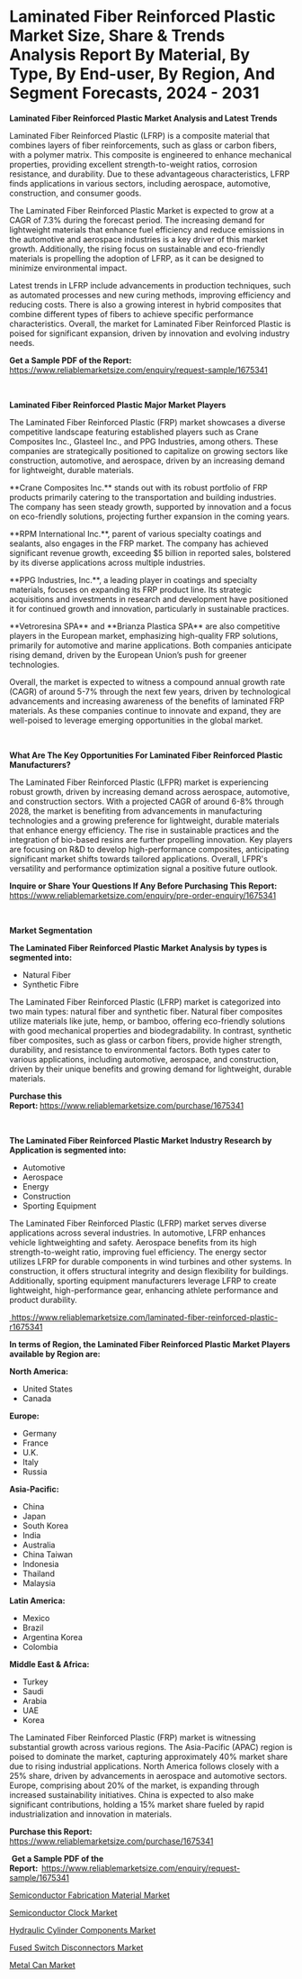 <p><h1>Laminated Fiber Reinforced Plastic Market Size, Share & Trends Analysis Report By Material, By Type, By End-user, By Region, And Segment Forecasts, 2024 - 2031</h1></p><p><strong>Laminated Fiber Reinforced Plastic Market Analysis and Latest Trends</strong></p>
<p><p>Laminated Fiber Reinforced Plastic (LFRP) is a composite material that combines layers of fiber reinforcements, such as glass or carbon fibers, with a polymer matrix. This composite is engineered to enhance mechanical properties, providing excellent strength-to-weight ratios, corrosion resistance, and durability. Due to these advantageous characteristics, LFRP finds applications in various sectors, including aerospace, automotive, construction, and consumer goods.</p><p>The Laminated Fiber Reinforced Plastic Market is expected to grow at a CAGR of 7.3% during the forecast period. The increasing demand for lightweight materials that enhance fuel efficiency and reduce emissions in the automotive and aerospace industries is a key driver of this market growth. Additionally, the rising focus on sustainable and eco-friendly materials is propelling the adoption of LFRP, as it can be designed to minimize environmental impact.</p><p>Latest trends in LFRP include advancements in production techniques, such as automated processes and new curing methods, improving efficiency and reducing costs. There is also a growing interest in hybrid composites that combine different types of fibers to achieve specific performance characteristics. Overall, the market for Laminated Fiber Reinforced Plastic is poised for significant expansion, driven by innovation and evolving industry needs.</p></p>
<p><strong>Get a Sample PDF of the Report:&nbsp;</strong> <a href="https://www.reliablemarketsize.com/enquiry/request-sample/1675341?utm_campaign=1261&utm_medium=2&utm_source=Github&utm_content=ia&utm_term=13102024&utm_id=laminated-fiber-reinforced-plastic">https://www.reliablemarketsize.com/enquiry/request-sample/1675341</a></p>
<p>&nbsp;</p>
<p><strong>Laminated Fiber Reinforced Plastic Major Market Players</strong></p>
<p><p>The Laminated Fiber Reinforced Plastic (FRP) market showcases a diverse competitive landscape featuring established players such as Crane Composites Inc., Glasteel Inc., and PPG Industries, among others. These companies are strategically positioned to capitalize on growing sectors like construction, automotive, and aerospace, driven by an increasing demand for lightweight, durable materials.</p><p>**Crane Composites Inc.** stands out with its robust portfolio of FRP products primarily catering to the transportation and building industries. The company has seen steady growth, supported by innovation and a focus on eco-friendly solutions, projecting further expansion in the coming years.</p><p>**RPM International Inc.**, parent of various specialty coatings and sealants, also engages in the FRP market. The company has achieved significant revenue growth, exceeding $5 billion in reported sales, bolstered by its diverse applications across multiple industries.</p><p>**PPG Industries, Inc.**, a leading player in coatings and specialty materials, focuses on expanding its FRP product line. Its strategic acquisitions and investments in research and development have positioned it for continued growth and innovation, particularly in sustainable practices.</p><p>**Vetroresina SPA** and **Brianza Plastica SPA** are also competitive players in the European market, emphasizing high-quality FRP solutions, primarily for automotive and marine applications. Both companies anticipate rising demand, driven by the European Union’s push for greener technologies.</p><p>Overall, the market is expected to witness a compound annual growth rate (CAGR) of around 5-7% through the next few years, driven by technological advancements and increasing awareness of the benefits of laminated FRP materials. As these companies continue to innovate and expand, they are well-poised to leverage emerging opportunities in the global market.</p></p>
<p>&nbsp;</p>
<p><strong>What Are The Key Opportunities For Laminated Fiber Reinforced Plastic Manufacturers?</strong></p>
<p><p>The Laminated Fiber Reinforced Plastic (LFPR) market is experiencing robust growth, driven by increasing demand across aerospace, automotive, and construction sectors. With a projected CAGR of around 6-8% through 2028, the market is benefiting from advancements in manufacturing technologies and a growing preference for lightweight, durable materials that enhance energy efficiency. The rise in sustainable practices and the integration of bio-based resins are further propelling innovation. Key players are focusing on R&D to develop high-performance composites, anticipating significant market shifts towards tailored applications. Overall, LFPR's versatility and performance optimization signal a positive future outlook.</p></p>
<p><strong>Inquire or Share Your Questions If Any Before Purchasing This Report:</strong> <a href="https://www.reliablemarketsize.com/enquiry/pre-order-enquiry/1675341?utm_campaign=1261&utm_medium=2&utm_source=Github&utm_content=ia&utm_term=13102024&utm_id=laminated-fiber-reinforced-plastic">https://www.reliablemarketsize.com/enquiry/pre-order-enquiry/1675341</a></p>
<p>&nbsp;</p>
<p><strong>Market Segmentation</strong></p>
<p><strong>The Laminated Fiber Reinforced Plastic Market Analysis by types is segmented into:</strong></p>
<p><ul><li>Natural Fiber</li><li>Synthetic Fibre</li></ul></p>
<p><p>The Laminated Fiber Reinforced Plastic (LFRP) market is categorized into two main types: natural fiber and synthetic fiber. Natural fiber composites utilize materials like jute, hemp, or bamboo, offering eco-friendly solutions with good mechanical properties and biodegradability. In contrast, synthetic fiber composites, such as glass or carbon fibers, provide higher strength, durability, and resistance to environmental factors. Both types cater to various applications, including automotive, aerospace, and construction, driven by their unique benefits and growing demand for lightweight, durable materials.</p></p>
<p><strong>Purchase this Report:&nbsp;</strong><a href="https://www.reliablemarketsize.com/purchase/1675341?utm_campaign=1261&utm_medium=2&utm_source=Github&utm_content=ia&utm_term=13102024&utm_id=laminated-fiber-reinforced-plastic">https://www.reliablemarketsize.com/purchase/1675341</a></p>
<p>&nbsp;</p>
<p><strong>The Laminated Fiber Reinforced Plastic Market Industry Research by Application is segmented into:</strong></p>
<p><ul><li>Automotive</li><li>Aerospace</li><li>Energy</li><li>Construction</li><li>Sporting Equipment</li></ul></p>
<p><p>The Laminated Fiber Reinforced Plastic (LFRP) market serves diverse applications across several industries. In automotive, LFRP enhances vehicle lightweighting and safety. Aerospace benefits from its high strength-to-weight ratio, improving fuel efficiency. The energy sector utilizes LFRP for durable components in wind turbines and other systems. In construction, it offers structural integrity and design flexibility for buildings. Additionally, sporting equipment manufacturers leverage LFRP to create lightweight, high-performance gear, enhancing athlete performance and product durability.</p></p>
<p><a href="https://www.reliablemarketsize.com/laminated-fiber-reinforced-plastic-r1675341?utm_campaign=1261&utm_medium=2&utm_source=Github&utm_content=ia&utm_term=13102024&utm_id=laminated-fiber-reinforced-plastic">&nbsp;https://www.reliablemarketsize.com/laminated-fiber-reinforced-plastic-r1675341</a></p>
<p><strong>In terms of Region, the Laminated Fiber Reinforced Plastic Market Players available by Region are:</strong></p>
<p>
    <p> <strong> North America: </strong>
        <ul>
            <li>United States</li>
            <li>Canada</li>
        </ul>
        </p> 
    <p> <strong> Europe: </strong>
        <ul>
            <li>Germany</li>
            <li>France</li>
            <li>U.K.</li>
            <li>Italy</li>
            <li>Russia</li>
        </ul>
        </p> 
    <p> <strong> Asia-Pacific: </strong>
        <ul>
            <li>China</li>
            <li>Japan</li>
            <li>South Korea</li>
            <li>India</li>
            <li>Australia</li>
            <li>China Taiwan</li>
            <li>Indonesia</li>
            <li>Thailand</li>
            <li>Malaysia</li>
        </ul>
        </p> 
    <p> <strong> Latin America: </strong>
        <ul>
            <li>Mexico</li>
            <li>Brazil</li>
            <li>Argentina Korea</li>
            <li>Colombia</li>
        </ul>
        </p> 
    <p> <strong> Middle East & Africa: </strong>
        <ul>
            <li>Turkey</li>
            <li>Saudi</li>
            <li>Arabia</li>
            <li>UAE</li>
            <li>Korea</li>
        </ul>
    </p>
    </p>
<p><p>The Laminated Fiber Reinforced Plastic (FRP) market is witnessing substantial growth across various regions. The Asia-Pacific (APAC) region is poised to dominate the market, capturing approximately 40% market share due to rising industrial applications. North America follows closely with a 25% share, driven by advancements in aerospace and automotive sectors. Europe, comprising about 20% of the market, is expanding through increased sustainability initiatives. China is expected to also make significant contributions, holding a 15% market share fueled by rapid industrialization and innovation in materials.</p></p>
<p><strong>Purchase this Report: </strong><a href="https://www.reliablemarketsize.com/purchase/1675341?utm_campaign=1261&utm_medium=2&utm_source=Github&utm_content=ia&utm_term=13102024&utm_id=laminated-fiber-reinforced-plastic">https://www.reliablemarketsize.com/purchase/1675341</a></p>
<p>&nbsp;<strong>Get a Sample PDF of the Report:&nbsp;&nbsp;</strong><a href="https://www.reliablemarketsize.com/enquiry/request-sample/1675341?utm_campaign=1261&utm_medium=2&utm_source=Github&utm_content=ia&utm_term=13102024&utm_id=laminated-fiber-reinforced-plastic">https://www.reliablemarketsize.com/enquiry/request-sample/1675341</a></p>
<p><strong></strong></p>
<p><p><a href="https://www.linkedin.com/pulse/global-semiconductor-fabrication-material-market-trends-swppe?utm_campaign=1261&utm_medium=2&utm_source=Github&utm_content=ia&utm_term=13102024&utm_id=laminated-fiber-reinforced-plastic">Semiconductor Fabrication Material Market</a></p><p><a href="https://www.linkedin.com/pulse/market-forecast-global-semiconductor-clock-trends-impact-analysis-hxjle?utm_campaign=1261&utm_medium=2&utm_source=Github&utm_content=ia&utm_term=13102024&utm_id=laminated-fiber-reinforced-plastic">Semiconductor Clock Market</a></p><p><a href="https://issuu.com/reportprime-2/docs/hydraulic-cylinder-components-marke_b3d68957fdeeb8?utm_campaign=1261&utm_medium=2&utm_source=Github&utm_content=ia&utm_term=13102024&utm_id=laminated-fiber-reinforced-plastic">Hydraulic Cylinder Components Market</a></p><p><a href="https://issuu.com/reportprime-2/docs/fused-switch-disconnectors-market-s_65ace7cf756f95?utm_campaign=1261&utm_medium=2&utm_source=Github&utm_content=ia&utm_term=13102024&utm_id=laminated-fiber-reinforced-plastic">Fused Switch Disconnectors Market</a></p><p><a href="https://github.com/pizolina/Market-Research-Report-List-6/blob/main/metal-can-market.md?utm_campaign=1261&utm_medium=2&utm_source=Github&utm_content=ia&utm_term=13102024&utm_id=laminated-fiber-reinforced-plastic">Metal Can Market</a></p></p>
